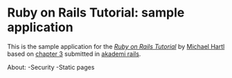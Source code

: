 
# Ruby on Rails Tutorial: sample application

This is the sample application for
the [*Ruby on Rails Tutorial*](http://railstutorial.org/)
 by [Michael Hartl](http://michaelhartl.com) based on [chapter 3](http://ruby.railstutorial.org/chapters/static-pages#top) submitted in [akademi rails](http://akademirails.com).

About:
-Security 
-Static pages
